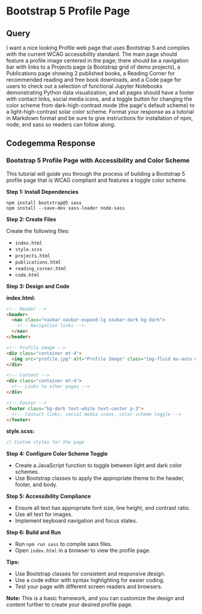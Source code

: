 # Bootstrap 5 Profile Page

## Query

I want a nice looking Profile web page that uses Bootstrap 5 and complies with the current WCAG accessibility standard. The main page should feature a profile image centered in the page; there should be a navigation bar with links to a Projects page (a Bootstrap grid of demo projects), a Publications page showing 2 published books, a Reading Corner for recommended reading and free book downloads, and a Code page for users to check out a selection of functional Jupyter Notebooks demonstrating Python data visualization; and all pages should have a footer with contact links, social media icons, and a toggle button for changing the color scheme from dark-high-contrast mode (the page's default scheme) to a light-high-contrast solar color scheme. Format your response as a tutorial in Markdown format and be sure to give instructions for installation of npm, node, and sass so readers can follow along.

## Codegemma Response

### Bootstrap 5 Profile Page with Accessibility and Color Scheme

This tutorial will guide you through the process of building a Bootstrap 5 profile page that is WCAG compliant and features a toggle color scheme.

**Step 1: Install Dependencies**

```
npm install bootstrap@5 sass
npm install --save-dev sass-loader node-sass
```

**Step 2: Create Files**

Create the following files:

- `index.html`
- `style.scss`
- `projects.html`
- `publications.html`
- `reading_corner.html`
- `code.html`

**Step 3: Design and Code**

**index.html:**

```html
<!-- Header -->
<header>
  <nav class="navbar navbar-expand-lg navbar-dark bg-dark">
    <!-- Navigation links -->
  </nav>
</header>

<!-- Profile image -->
<div class="container mt-4">
  <img src="profile.jpg" alt="Profile Image" class="img-fluid mx-auto d-block">
</div>

<!-- Content -->
<div class="container mt-4">
  <!-- Links to other pages -->
</div>

<!-- Footer -->
<footer class="bg-dark text-white text-center p-3">
  <!-- Contact links, social media icons, color scheme toggle -->
</footer>
```

**style.scss:**

```scss
// Custom styles for the page
```

**Step 4: Configure Color Scheme Toggle**

- Create a JavaScript function to toggle between light and dark color schemes.
- Use Bootstrap classes to apply the appropriate theme to the header, footer, and body.

**Step 5: Accessibility Compliance**

- Ensure all text has appropriate font size, line height, and contrast ratio.
- Use alt text for images.
- Implement keyboard navigation and focus states.

**Step 6: Build and Run**

- Run `npm run sass` to compile sass files.
- Open `index.html` in a browser to view the profile page.

**Tips:**

- Use Bootstrap classes for consistent and responsive design.
- Use a code editor with syntax highlighting for easier coding.
- Test your page with different screen readers and browsers.

**Note:** This is a basic framework, and you can customize the design and content further to create your desired profile page.
